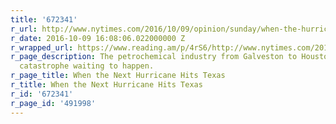 ```yaml
---
title: '672341'
r_url: http://www.nytimes.com/2016/10/09/opinion/sunday/when-the-hurricane-hits-texas.html
r_date: 2016-10-09 16:08:06.022000000 Z
r_wrapped_url: https://www.reading.am/p/4rS6/http://www.nytimes.com/2016/10/09/opinion/sunday/when-the-hurricane-hits-texas.html
r_page_description: The petrochemical industry from Galveston to Houston is an environmental
  catastrophe waiting to happen.
r_page_title: When the Next Hurricane Hits Texas
r_title: When the Next Hurricane Hits Texas
r_id: '672341'
r_page_id: '491998'
---
```


